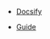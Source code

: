 <!-- 侧边栏导航 -->

* [Docsify](README.md)
  <!-- - [初始化项目](README.md#初始化项目)
  - [开始写文档](README.md#开始写文档)
  - [本地预览](README.md#本地预览)

  - [诗词名篇](README.md#诗词名篇)
    - [滕王阁序](README.md#滕王阁序)
    - [洛神赋](README.md#洛神赋) -->

* [Guide](en/guide.md)